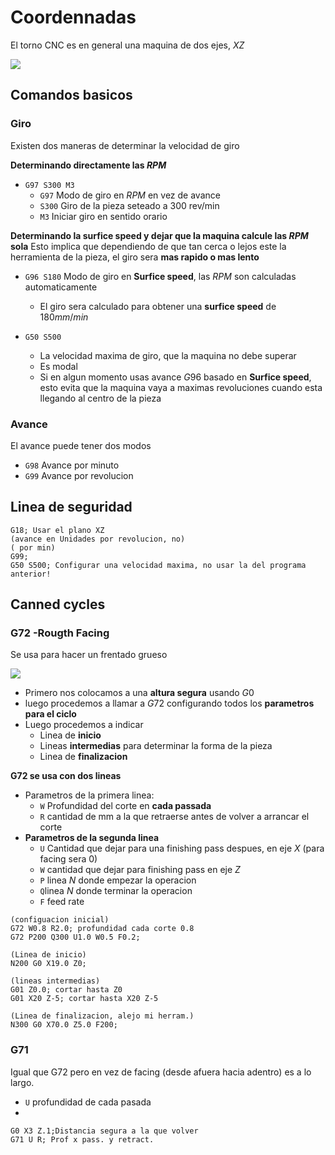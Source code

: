 

# Coordennadas

El torno CNC es en general una maquina de dos ejes, $X Z$


![](https://raw.githubusercontent.com/martov1/DataBank/master/imagenes/hEaCU8S.png)


## Comandos basicos

### Giro

Existen dos maneras de determinar la velocidad de giro

**Determinando directamente las $RPM$**
* `G97 S300 M3`
	* `G97` Modo de giro en $RPM$ en vez de $\text{avance}$ 
	* `S300` Giro de la pieza seteado a 300 rev/min
	* `M3` Iniciar giro en sentido orario

**Determinando la surfice speed y dejar que la maquina calcule las $RPM$ sola**
Esto implica que dependiendo de que tan cerca o lejos este la herramienta de la pieza, el giro sera **mas rapido o mas lento**
* `G96 S180` Modo de giro en **Surfice speed**, las $RPM$ son calculadas automaticamente
	* El giro sera calculado para obtener una **surfice speed** de $180mm/min$


* `G50 S500` 
	* La velocidad maxima de giro, que la maquina no debe superar
	* Es modal
	* Si en algun momento usas avance  $G96$ basado en **Surfice speed**, esto evita que la maquina vaya a maximas revoluciones cuando esta llegando al centro de la pieza

### Avance

El avance puede tener dos modos
* `G98` Avance por minuto
* `G99` Avance por revolucion
## Linea de seguridad
```
G18; Usar el plano XZ
(avance en Unidades por revolucion, no)
( por min)
G99;  
G50 S500; Configurar una velocidad maxima, no usar la del programa anterior!
```
## Canned cycles

### G72 -Rougth   Facing



Se usa para hacer un frentado grueso

![](https://i.imgur.com/HaEzuja.png)

* Primero nos colocamos a una **altura segura** usando $G0$
 * luego procedemos a llamar a $G72$ configurando todos los **parametros para el ciclo**
 * Luego procedemos a indicar
	 * Linea de **inicio**
	 * Lineas **intermedias** para determinar la forma de la pieza
	 * Linea de **finalizacion**

**G72 se usa con dos lineas**

* Parametros de la primera linea:
	* `W` Profundidad del corte en **cada passada**
	* `R` cantidad de mm a la que retraerse antes de volver a arrancar el corte
* **Parametros de la segunda linea**
	* `U` Cantidad que dejar para una finishing pass despues, en eje  $X$ (para facing sera $0$)
	* `W` cantidad que dejar para finishing pass en eje  $Z$
	* `P`  linea $N$ donde empezar la operacion
	* `Q`linea $N$ donde terminar la operacion
	* `F` feed rate


```
(configuacion inicial)
G72 W0.8 R2.0; profundidad cada corte 0.8
G72 P200 Q300 U1.0 W0.5 F0.2;

(Linea de inicio)
N200 G0 X19.0 Z0;

(lineas intermedias)
G01 Z0.0; cortar hasta Z0
G01 X20 Z-5; cortar hasta X20 Z-5

(Linea de finalizacion, alejo mi herram.)
N300 G0 X70.0 Z5.0 F200;
```


### G71

Igual que G72 pero en vez de facing (desde afuera hacia adentro) es a lo largo.

* `U` profundidad de cada pasada
* 

```
G0 X3 Z.1;Distancia segura a la que volver
G71 U R; Prof x pass. y retract.
```


<!--stackedit_data:
eyJoaXN0b3J5IjpbLTI3MjM3NjgxNSwtMjA3NzY5MDE0MCwtND
UwMzgyMTU3XX0=
-->
